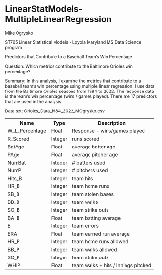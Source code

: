 # LinearStatModels-MultipleLinearRegression

Mike Ogrysko

ST765 Linear Statistical Models - Loyola Maryland MS Data Science program

Predictors that Contribute to a Baseball Team’s Win Percentage

Question: Which metrics contribute to the Baltimore Orioles win percentage?

Summary: In this analysis, I examine the metrics that contribute to a baseball team’s win percentage using multiple linear regression. I use data from the Baltimore Orioles seasons from 1984 to 2022. The response data is the team’s win percentage (wins / games played). There are 17 predictors that are used in the analysis.

Data set: Orioles_Data_1984_2022_MOgrysko.csv

<table>
<tr><th>Name</th><th>Type</th><th>Description</th></tr>
<tr>
<td>W_L_Percentage</td>
<td>Float</td>
<td>Response - wins/games played</td>
</tr>
<tr>
<td>R_Scored</td>
<td>Integer</td>
<td>runs scored</td>
</tr>
<tr>
<td>BatAge</td>
<td>Float</td>
<td>average batter age</td>
</tr>
<tr>
<td>PAge</td>
<td>Float</td>
<td>average pitcher age</td>
</tr>
<tr>
<td>NumBat</td>
<td>Integer</td>
<td># batters used</td>
</tr>
<tr>
<td>NumP</td>
<td>Integer</td>
<td># pitchers used</td>
</tr>
<tr>
<td>Hits_B</td>
<td>Integer</td>
<td>team hits</td>
</tr>
<tr>
<td>HR_B</td>
<td>Integer</td>
<td>team home runs</td>
</tr>
<tr>
<td>SB_B</td>
<td>Integer</td>
<td>team stolen bases</td>
</tr>
<tr>
<td>BB_B</td>
<td>Integer</td>
<td>team walks</td>
</tr>
<tr>
<td>SO_B</td>
<td>Integer</td>
<td>team strike outs</td>
</tr>
<tr>
<td>BA_B</td>
<td>Float</td>
<td>team batting average</td>
</tr>
<tr>
<td>E</td>
<td>Integer</td>
<td>team errors</td>
</tr>
<tr>
<td>ERA</td>
<td>Float</td>
<td>team earned run average</td>
</tr>
<tr>
<td>HR_P</td>
<td>Integer</td>
<td>team home runs allowed</td>
</tr>
<tr>
<td>BB_P</td>
<td>Integer</td>
<td>team walks allowed</td>
</tr>
<tr>
<td>SO_P</td>
<td>Integer</td>
<td>team strike outs</td>
</tr>
<tr>
<td>WHIP</td>
<td>Float</td>
<td>team walks + hits / innings pitched</td>
</tr>
</table>


